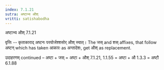 ```yaml
---
index: 7.1.21
sutra: अष्टाभ्य औश्
vritti: satishabodha
---
```



 अष्टाभ्य औश् 7.1.21 


वृत्तिः -- कृताकाराद् अष्टनः परयोर्जश्शसोर् औश् स्यात्। The जस् and शस् affixes, that follow अष्टन् which has taken आकारः as अन्तादेशः, get औश् as replacement. 


उदाहरणम् continued – अष्टा + जस् = अष्टा + औश् 7.1.21, 1.1.55 = अष्टा + औ 1.3.3 = अष्टौ 6.1.88 


